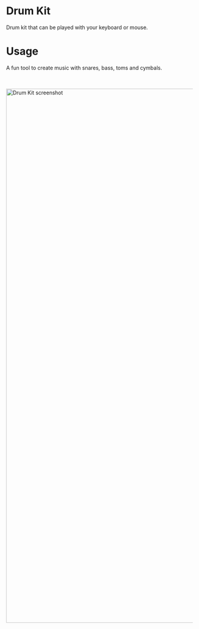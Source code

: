 # Drum Kit
Drum kit that can be played with your keyboard or mouse.

# Usage
A fun tool to create music with snares, bass, toms and cymbals.

<br>
<br>

<img width="1440" alt="Drum Kit screenshot" src="https://user-images.githubusercontent.com/66967130/117588702-250bbd80-b0f3-11eb-96e1-6186ee977c70.png">
